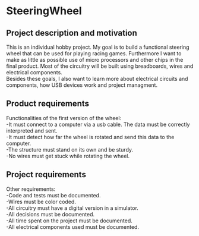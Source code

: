 # SteeringWheel
## Project description and motivation
This is an individual hobby project. My goal is to build a functional steering wheel that can be used for playing racing games. Furthermore I want to make as little as possible use of micro processors and other chips in the final product. Most of the circuitry will be built using breadboards, wires and electrical components.  
Besides these goals, I also want to learn more about electrical circuits and components, how USB devices work and project managment.

## Product requirements
Functionalities of the first version of the wheel:  
-It must connect to a computer via a usb cable. The data must be correctly interpreted and sent.  
-It must detect how far the wheel is rotated and send this data to the computer.  
-The structure must stand on its own and be sturdy.  
-No wires must get stuck while rotating the wheel.  

## Project requirements
Other requirements:  
-Code and tests must be documented.  
-Wires must be color coded.  
-All circuitry must have a digital version in a simulator.  
-All decisions must be documented.  
-All time spent on the project must be documented.  
-All electrical components used must be documented.   
